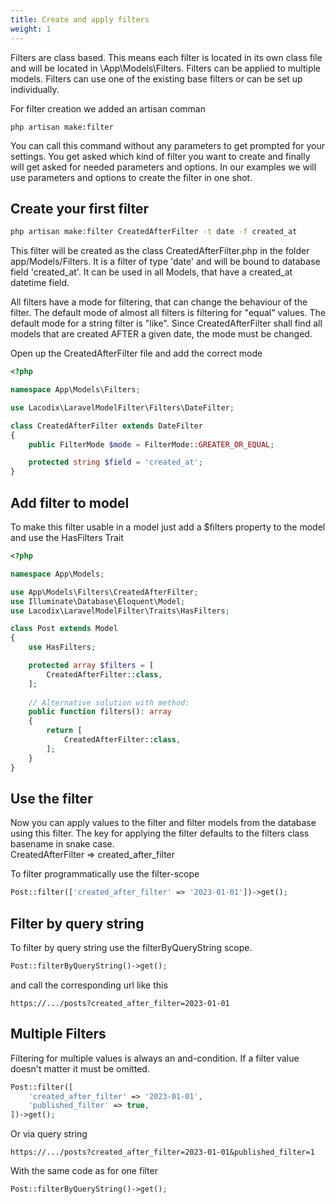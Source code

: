 ```yaml
---
title: Create and apply filters
weight: 1
---
```


Filters are class based. This means each filter is located in its own class file and will
be located in \App\Models\Filters. Filters can be applied to multiple models.
Filters can use one of the existing base filters or can be set up individually.

For filter creation we added an artisan comman
```
php artisan make:filter
```
You can call this command without any parameters to get prompted for your settings. You get asked which
kind of filter you want to create and finally will get asked for needed parameters and options. In our
examples we will use parameters and options to create the filter in one shot.

## Create your first filter

```bash
php artisan make:filter CreatedAfterFilter -t date -f created_at
```

This filter will be created as the class CreatedAfterFilter.php in the folder app/Models/Filters.
It is a filter of type 'date' and will be bound to database field 'created_at'. It can be used in
all Models, that have a created_at datetime field.

All filters have a mode for filtering, that can change the behaviour of the filter.
The default mode of almost all filters is filtering for "equal" values. The default mode
for a string filter is "like". Since CreatedAfterFilter shall find all models that are
created AFTER a given date, the mode must be changed.

Open up the CreatedAfterFilter file and add the correct mode

```php 
<?php

namespace App\Models\Filters;

use Lacodix\LaravelModelFilter\Filters\DateFilter;

class CreatedAfterFilter extends DateFilter
{
    public FilterMode $mode = FilterMode::GREATER_OR_EQUAL;

    protected string $field = 'created_at';
}
```

## Add filter to model

To make this filter usable in a model just add a $filters property to the model and use the 
HasFilters Trait

```php
<?php

namespace App\Models;

use App\Models\Filters\CreatedAfterFilter;
use Illuminate\Database\Eloquent\Model;
use Lacodix\LaravelModelFilter\Traits\HasFilters;

class Post extends Model
{
    use HasFilters;

    protected array $filters = [
        CreatedAfterFilter::class,
    ];
    
    // Alternative solution with method:
    public function filters(): array
    {
        return [
            CreatedAfterFilter::class,
        ];
    }
}
```

## Use the filter

Now you can apply values to the filter and filter models from the database using this filter.
The key for applying the filter defaults to the filters class basename in snake case.<br />
CreatedAfterFilter => created_after_filter

To filter programmatically use the filter-scope

```php 
Post::filter(['created_after_filter' => '2023-01-01'])->get();
```

## Filter by query string

To filter by query string use the filterByQueryString scope.

```php
Post::filterByQueryString()->get();
```

and call the corresponding url like this

```
https://.../posts?created_after_filter=2023-01-01
```

## Multiple Filters

Filtering for multiple values is always an and-condition. If a filter value
doesn't matter it must be omitted.

```php 
Post::filter([
    'created_after_filter' => '2023-01-01',
    'published_filter' => true,
])->get();
```

Or via query string

```
https://.../posts?created_after_filter=2023-01-01&published_filter=1
```

With the same code as for one filter

```php
Post::filterByQueryString()->get();
```
